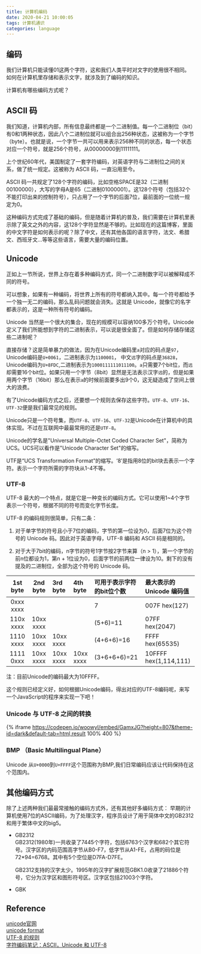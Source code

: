 ```yaml
---
title: 计算机编码
date: 2020-04-21 10:00:05
tags: 计算机通识
categories: language
---
```



## 编码

我们计算机只能读懂01这两个字符，这和我们人类平时对文字的使用很不相同。如何在计算机里存储和表示文字，就涉及到了编码的知识。

计算机有哪些编码方式呢？

## ASCII 码
<!-- more -->

我们知道，计算机内部，所有信息最终都是一个二进制值。每一个二进制位（bit）有0和1两种状态，因此八个二进制位就可以组合出256种状态，这被称为一个字节（byte）。也就是说，一个字节一共可以用来表示256种不同的状态，每一个状态对应一个符号，就是256个符号，从00000000到11111111。

上个世纪60年代，美国制定了一套字符编码，对英语字符与二进制位之间的关系，做了统一规定。这被称为 ASCII 码，一直沿用至今。

ASCII 码一共规定了128个字符的编码，比如空格SPACE是32（二进制00100000），大写的字母A是65（二进制01000001）。这128个符号（包括32个不能打印出来的控制符号），只占用了一个字节的后面7位，最前面的一位统一规定为0。

这种编码方式完成了基础的编码，但是随着计算机的普及，我们需要在计算机里表示除了英文之外的内容，这128个字符显然是不够的。比如现在的这篇博客，里面的中文字符是如何表示的呢？除了中文，还有其他各国的语言字符，法文、希腊文、西班牙文...等等这些语言，需要大量的编码位置。

## Unicode

正如上一节所说，世界上存在着多种编码方式，同一个二进制数字可以被解释成不同的符号。

可以想象，如果有一种编码，将世界上所有的符号都纳入其中。每一个符号都给予一个独一无二的编码，那么乱码问题就会消失。这就是 Unicode，就像它的名字都表示的，这是一种所有符号的编码。

Unicode 当然是一个很大的集合，现在的规模可以容纳100多万个符号。Unicode定义了我们所能想到字符的二进制表示，可以说是很全面了。但是如何存储存储这些二进制呢？

直接存储？这是简单暴力的做法，因为在Unicode编码里`a`对应的码点是`97`，Unicode编码是`U+0061`，二进制表示为`1100001`， 中文`远`字的码点是`36828`，Unicode编码为`U+8FDC`,二进制表示为`1000111111011100`。`a`只需要7个bit位，而`远`却需要16个bit位。如果只用一个字节（8bit）显然是无法表示汉字`远`的，但是如果用两个字节（16bit）那么在表示`a`的时候前面要多出9个0，这无疑造成了空间上很大的浪费。

有了Unicode编码方式之后，还要想一个规则去保存这些字符。`UTF-8`、`UTF-16`、`UTF-32`便是我们最常见的规则。

Unicode只是一个符号集，而`UTF-8`、`UTF-16`、`UTF-32`是Unicode在计算机中的具体实现。不过在互联网中最最常用的还是`UTF-8`。

Unicode的学名是"Universal Multiple-Octet Coded Character Set"，简称为UCS。UCS可以看作是"Unicode Character Set"的缩写。

UTF是“UCS Transformation Format”的缩写。‘8’是指用8位的bit块去表示一个字符。表示一个字符所需的字符块从1-4不等。

### UTF-8

UTF-8 最大的一个特点，就是它是一种变长的编码方式。它可以使用1~4个字节表示一个符号，根据不同的符号而变化字节长度。

UTF-8 的编码规则很简单，只有二条：

1. 对于单字节的符号且小于7位的编码，字节的第一位设为0，后面7位为这个符号的 Unicode 码。因此对于英语字母，UTF-8 编码和 ASCII 码是相同的。

2. 对于大于7bit的编码，n字节的符号1字节按2字节来算（n > 1），第一个字节的前n位都设为1，第n + 1位设为0，后面字节的前两位一律设为10。剩下的没有提及的二进制位，全部为这个符号的 Unicode 码。

|1st byte|2nd byte|3rd byte|4th byte| 可用于表示字符的bit位个数|最大表示的Unicode 编码值|
|:---:|:---:|:---|:---|:---|:---|
|0xxx xxxx|         |         |         |    7       |007F hex(127)        |
|110x xxxx|10xx xxxx|         |         |(5+6)=11    |07FF hex(2047)       |
|1110 xxxx|10xx xxxx|10xx xxxx|         |(4+6+6)=16  |FFFF hex(65535)      |
|1111 0xxx|10xx xxxx|10xx xxxx|10xx xxxx|(3+6+6+6)=21|10FFFF hex(1,114,111)|

注：目前Unicode的编码最大为10FFFF。

这个规则已经定义好，如何根据Unicode编码，得出对应的UTF-8编码呢，来写一个JavaScript的程序来实现一下吧！

### Unicode 与 UTF-8 之间的转换

{% iframe https://codepen.io/woowyl/embed/GamxJG?height=807&theme-id=dark&default-tab=html,result 100% 400 %}

### BMP （Basic Multilingual Plane）

Unicode 从`U+0000`到`U+FFFF`这个范围称为BMP,我们日常编码应该让代码保持在这个范围内。

## 其他编码方式

除了上述两种我们最最常接触的编码方式外，还有其他好多编码方式：
早期的计算机使用7位的ASCII编码，为了处理汉字，程序员设计了用于简体中文的GB2312和用于繁体中文的big5。

- GB2312  
    GB2312(1980年)一共收录了7445个字符，包括6763个汉字和682个其它符号。汉字区的内码范围高字节从B0-F7，低字节从A1-FE，占用的码位是72*94=6768。其中有5个空位是D7FA-D7FE。

    GB2312支持的汉字太少。1995年的汉字扩展规范GBK1.0收录了21886个符号，它分为汉字区和图形符号区。汉字区包括21003个字符。
- GBK


## Reference

[unicode官网](https://home.unicode.org/)  
[unicode format](https://www.fileformat.info/info/unicode/)  
[UTF-8 的规则](https://www.fileformat.info/info/unicode/utf8.htm)  
[字符编码笔记：ASCII，Unicode 和 UTF-8](http://www.ruanyifeng.com/blog/2007/10/ascii_unicode_and_utf-8.html)